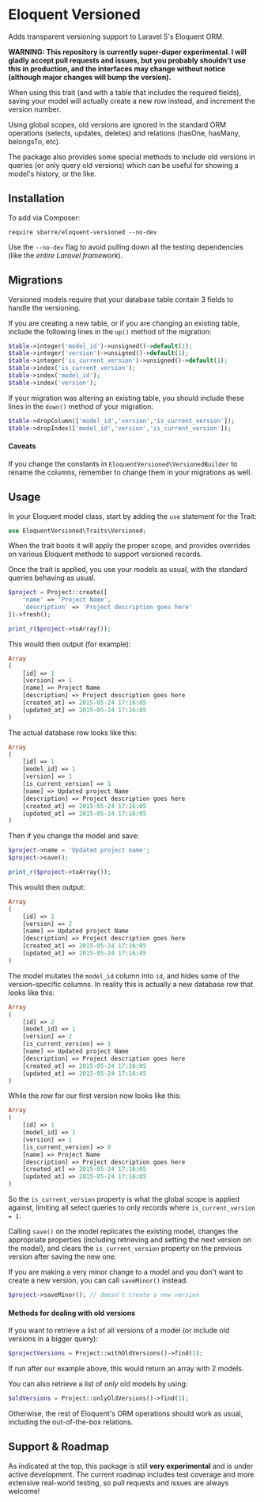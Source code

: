 # Eloquent Versioned

Adds transparent versioning support to Laravel 5's Eloquent ORM.

**WARNING: This repository is currently super-duper experimental.  I will gladly accept pull requests and issues, but you probably shouldn't use this in production, and the interfaces may change without notice (although major changes will bump the version).**

When using this trait (and with a table that includes the required fields), saving your model will actually create a new row instead, and increment the version number.

Using global scopes, old versions are ignored in the standard ORM operations (selects, updates, deletes) and relations (hasOne, hasMany, belongsTo, etc).

The package also provides some special methods to include old versions in queries (or only query old versions) which can be useful for showing a model's history, or the like.

## Installation

To add via Composer:

```
require sbarre/eloquent-versioned --no-dev
```

Use the `--no-dev` flag to avoid pulling down all the testing dependencies (like the *entire Laravel framework*).

## Migrations

Versioned models require that your database table contain 3 fields to handle the versioning.

If you are creating a new table, or if you are changing an existing table, include the following lines in the `up()` method of the migration:

```php
$table->integer('model_id')->unsigned()->default(1);
$table->integer('version')->unsigned()->default(1);
$table->integer('is_current_version')->unsigned()->default(1);
$table->index('is_current_version');
$table->index('model_id');
$table->index('version');
```

If your migration was altering an existing table, you should include these lines in the `down()` method of your migration:

```php
$table->dropColumn(['model_id','version','is_current_version']);
$table->dropIndex(['model_id','version','is_current_version']);
```

#### Caveats

If you change the constants in `EloquentVersioned\VersionedBuilder` to rename the columns, remember to change them in your migrations as well.

## Usage

In your Eloquent model class, start by adding the `use` statement for the Trait:

```php
use EloquentVersioned\Traits\Versioned;
```

When the trait boots it will apply the proper scope, and provides overrides on various Eloquent methods to support versioned records.

Once the trait is applied, you use your models as usual, with the standard queries behaving as usual.

```php
$project = Project::create([
    'name' => 'Project Name',
    'description' => 'Project description goes here'
])->fresh();

print_r($project->toArray());
```

This would then output (for example):

```php
Array
(
    [id] => 1
    [version] => 1
    [name] => Project Name
    [description] => Project description goes here
    [created_at] => 2015-05-24 17:16:05
    [updated_at] => 2015-05-24 17:16:05
)
```

The actual database row looks like this:

```php
Array
(
    [id] => 1
    [model_id] => 1
    [version] => 1
    [is_current_version] => 1
    [name] => Updated project Name
    [description] => Project description goes here
    [created_at] => 2015-05-24 17:16:05
    [updated_at] => 2015-05-24 17:16:05
)
```

Then if you change the model and save:

```php
$project->name = 'Updated project name';
$project->save();

print_r($project->toArray());
```
This would then output:

```php
Array
(
    [id] => 1
    [version] => 2
    [name] => Updated project Name
    [description] => Project description goes here
    [created_at] => 2015-05-24 17:16:05
    [updated_at] => 2015-05-24 17:16:45
)
```

The model mutates the `model_id` column into `id`, and hides some of the version-specific columns.  In reality this is actually a new database row that looks like this:

```php
Array
(
    [id] => 2
    [model_id] => 1
    [version] => 2
    [is_current_version] => 1
    [name] => Updated project Name
    [description] => Project description goes here
    [created_at] => 2015-05-24 17:16:05
    [updated_at] => 2015-05-24 17:16:45
)
```

While the row for our first version now looks like this:

```php
Array
(
    [id] => 1
    [model_id] => 1
    [version] => 1
    [is_current_version] => 0
    [name] => Project Name
    [description] => Project description goes here
    [created_at] => 2015-05-24 17:16:05
    [updated_at] => 2015-05-24 17:16:05
)
```

So the `is_current_version` property is what the global scope is applied against, limiting all select queries to only records where `is_current_version = 1`.

Calling `save()` on the model replicates the existing model, changes the appropriate properties (including retrieving and setting the next version on the model), and clears the `is_current_version` property on the previous version after saving the new one.

If you are making a very minor change to a model and you don't want to create a new version, you can call `saveMinor()` instead.

```php
$project->saveMinor(); // doesn't create a new version
```

#### Methods for dealing with old versions

If you want to retrieve a list of all versions of a model (or include old versions in a bigger query):

```php
$projectVersions = Project::withOldVersions()->find(1);
```

If run after our example above, this would return an array with 2 models.

You can also retrieve a list of *only* old models by using:

```php
$oldVersions = Project::onlyOldVersions()->find(1);
```

Otherwise, the rest of Eloquent's ORM operations should work as usual, including the out-of-the-box relations.

## Support & Roadmap

As indicated at the top, this package is still **very experimental** and is under active development.  The current roadmap includes test coverage and more extensive real-world testing, so pull requests and issues are always welcome!
